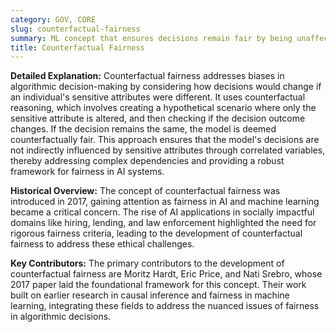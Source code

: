 ```yaml
---
category: GOV, CORE
slug: counterfactual-fairness
summary: ML concept that ensures decisions remain fair by being unaffected by sensitive attributes, such as race or gender, in hypothetical scenarios where these attributes are altered.
title: Counterfactual Fairness
---
```


**Detailed Explanation:** Counterfactual fairness addresses biases in algorithmic decision-making by considering how decisions would change if an individual's sensitive attributes were different. It uses counterfactual reasoning, which involves creating a hypothetical scenario where only the sensitive attribute is altered, and then checking if the decision outcome changes. If the decision remains the same, the model is deemed counterfactually fair. This approach ensures that the model's decisions are not indirectly influenced by sensitive attributes through correlated variables, thereby addressing complex dependencies and providing a robust framework for fairness in AI systems.

**Historical Overview:** The concept of counterfactual fairness was introduced in 2017, gaining attention as fairness in AI and machine learning became a critical concern. The rise of AI applications in socially impactful domains like hiring, lending, and law enforcement highlighted the need for rigorous fairness criteria, leading to the development of counterfactual fairness to address these ethical challenges.

**Key Contributors:** The primary contributors to the development of counterfactual fairness are Moritz Hardt, Eric Price, and Nati Srebro, whose 2017 paper laid the foundational framework for this concept. Their work built on earlier research in causal inference and fairness in machine learning, integrating these fields to address the nuanced issues of fairness in algorithmic decisions.